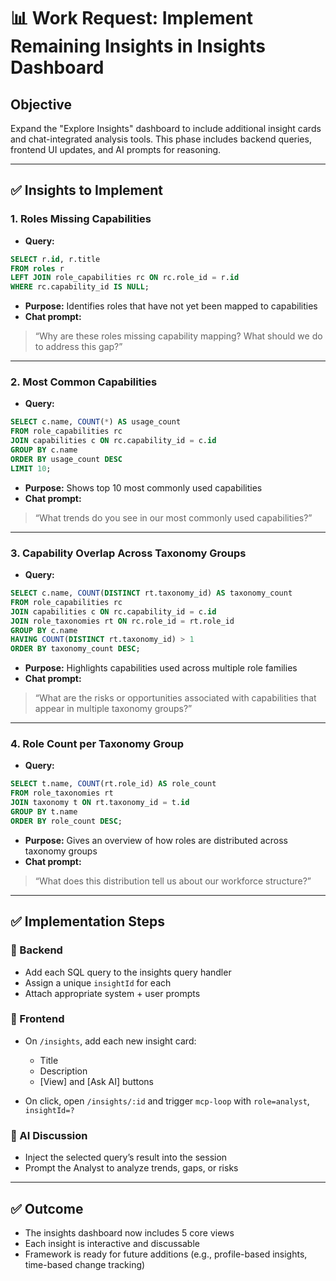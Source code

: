 # 📊 Work Request: Implement Remaining Insights in Insights Dashboard

## Objective

Expand the "Explore Insights" dashboard to include additional insight cards and chat-integrated analysis tools. This phase includes backend queries, frontend UI updates, and AI prompts for reasoning.

---

## ✅ Insights to Implement

### 1. **Roles Missing Capabilities**

* **Query:**

```sql
SELECT r.id, r.title
FROM roles r
LEFT JOIN role_capabilities rc ON rc.role_id = r.id
WHERE rc.capability_id IS NULL;
```

* **Purpose:** Identifies roles that have not yet been mapped to capabilities
* **Chat prompt:**

> “Why are these roles missing capability mapping? What should we do to address this gap?”

---

### 2. **Most Common Capabilities**

* **Query:**

```sql
SELECT c.name, COUNT(*) AS usage_count
FROM role_capabilities rc
JOIN capabilities c ON rc.capability_id = c.id
GROUP BY c.name
ORDER BY usage_count DESC
LIMIT 10;
```

* **Purpose:** Shows top 10 most commonly used capabilities
* **Chat prompt:**

> “What trends do you see in our most commonly used capabilities?”

---

### 3. **Capability Overlap Across Taxonomy Groups**

* **Query:**

```sql
SELECT c.name, COUNT(DISTINCT rt.taxonomy_id) AS taxonomy_count
FROM role_capabilities rc
JOIN capabilities c ON rc.capability_id = c.id
JOIN role_taxonomies rt ON rc.role_id = rt.role_id
GROUP BY c.name
HAVING COUNT(DISTINCT rt.taxonomy_id) > 1
ORDER BY taxonomy_count DESC;
```

* **Purpose:** Highlights capabilities used across multiple role families
* **Chat prompt:**

> “What are the risks or opportunities associated with capabilities that appear in multiple taxonomy groups?”

---

### 4. **Role Count per Taxonomy Group**

* **Query:**

```sql
SELECT t.name, COUNT(rt.role_id) AS role_count
FROM role_taxonomies rt
JOIN taxonomy t ON rt.taxonomy_id = t.id
GROUP BY t.name
ORDER BY role_count DESC;
```

* **Purpose:** Gives an overview of how roles are distributed across taxonomy groups
* **Chat prompt:**

> “What does this distribution tell us about our workforce structure?”

---

## ✅ Implementation Steps

### 📌 Backend

* Add each SQL query to the insights query handler
* Assign a unique `insightId` for each
* Attach appropriate system + user prompts

### 📌 Frontend

* On `/insights`, add each new insight card:

  * Title
  * Description
  * \[View] and \[Ask AI] buttons
* On click, open `/insights/:id` and trigger `mcp-loop` with `role=analyst`, `insightId=?`

### 📌 AI Discussion

* Inject the selected query’s result into the session
* Prompt the Analyst to analyze trends, gaps, or risks

---

## ✅ Outcome

* The insights dashboard now includes 5 core views
* Each insight is interactive and discussable
* Framework is ready for future additions (e.g., profile-based insights, time-based change tracking)
